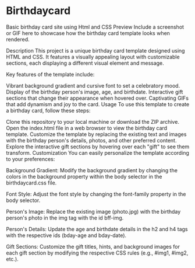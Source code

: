 # Birthdaycard
Basic birthday card site using Html and CSS
Preview
Include a screenshot or GIF here to showcase how the birthday card template looks when rendered.

Description
This project is a unique birthday card template designed using HTML and CSS. It features a visually appealing layout with customizable sections, each displaying a different visual element and message.

Key features of the template include:

Vibrant background gradient and cursive font to set a celebratory mood.
Display of the birthday person's image, age, and birthdate.
Interactive gift sections that change their appearance when hovered over.
Captivating GIFs that add dynamism and joy to the card.
Usage
To use this template to create a birthday card, follow these steps:

Clone this repository to your local machine or download the ZIP archive.
Open the index.html file in a web browser to view the birthday card template.
Customize the template by replacing the existing text and images with the birthday person's details, photos, and other preferred content.
Explore the interactive gift sections by hovering over each "gift" to see them transform.
Customization
You can easily personalize the template according to your preferences:

Background Gradient: Modify the background gradient by changing the colors in the background property within the body selector in the birthdaycard.css file.

Font Style: Adjust the font style by changing the font-family property in the body selector.

Person's Image: Replace the existing image (photo.jpg) with the birthday person's photo in the img tag with the id bff-img.

Person's Details: Update the age and birthdate details in the h2 and h4 tags with the respective ids (bday-age and bday-date).

Gift Sections: Customize the gift titles, hints, and background images for each gift section by modifying the respective CSS rules (e.g., #img1, #img2, etc.).
